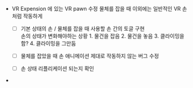 - VR Expension 에 있는 VR pawn 수정 물체를 잡을 때 이외에는 일반적인 VR 손 처럼 작동하게 
  - [ ] 기본 상태의 손  / 물체를 잡을 때 사용할 손 간의 토글 구현    
        손의 상태가 변화해야하는 상황 
        1. 물건을 잡음
        2. 물건을 놓음
        3. 클라이밍을 함?
        4. 클라이밍을 그만둠
  - [ ] 물체를 잡았을 때 손 애니메이션 제대로 작동하지 않는 버그 수정 
  - [ ] 손 상태 리플리케이션 되는지 확인 


- 